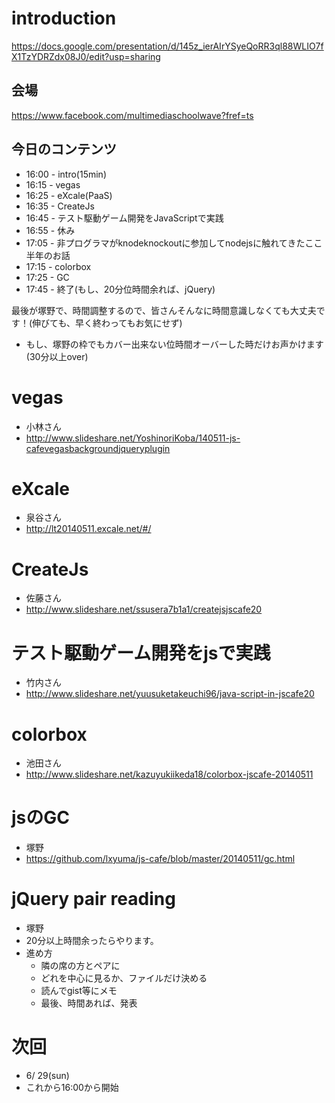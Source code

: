 # introduction

https://docs.google.com/presentation/d/145z_ierAIrYSyeQoRR3ql88WLIO7fX1TzYDRZdx08J0/edit?usp=sharing

## 会場

https://www.facebook.com/multimediaschoolwave?fref=ts

## 今日のコンテンツ

- 16:00 - intro(15min)
- 16:15 - vegas
- 16:25 - eXcale(PaaS)
- 16:35 - CreateJs
- 16:45 - テスト駆動ゲーム開発をJavaScriptで実践
- 16:55 - 休み
- 17:05 - 非プログラマがknodeknockoutに参加してnodejsに触れてきたここ半年のお話
- 17:15 - colorbox
- 17:25 - GC
- 17:45 - 終了(もし、20分位時間余れば、jQuery)

最後が塚野で、時間調整するので、皆さんそんなに時間意識しなくても大丈夫です！(伸びても、早く終わってもお気にせず)

- もし、塚野の枠でもカバー出来ない位時間オーバーした時だけお声かけます(30分以上over)

# vegas

- 小林さん
- http://www.slideshare.net/YoshinoriKoba/140511-js-cafevegasbackgroundjqueryplugin

# eXcale

- 泉谷さん
- http://lt20140511.excale.net/#/

# CreateJs

- 佐藤さん
- http://www.slideshare.net/ssusera7b1a1/createjsjscafe20

# テスト駆動ゲーム開発をjsで実践

-  竹内さん
- http://www.slideshare.net/yuusuketakeuchi96/java-script-in-jscafe20

# colorbox

- 池田さん
- http://www.slideshare.net/kazuyukiikeda18/colorbox-jscafe-20140511

# jsのGC

- 塚野
- https://github.com/lxyuma/js-cafe/blob/master/20140511/gc.html

# jQuery pair reading

- 塚野
- 20分以上時間余ったらやります。
- 進め方
    - 隣の席の方とペアに
    - どれを中心に見るか、ファイルだけ決める
    - 読んでgist等にメモ
    - 最後、時間あれば、発表

# 次回

- 6/ 29(sun)
- これから16:00から開始

